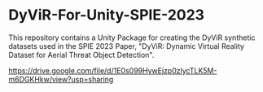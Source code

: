 # DyViR-For-Unity-SPIE-2023

This repository contains a Unity Package for creating the DyViR synthetic datasets used in the SPIE 2023 Paper, "DyViR: Dynamic Virtual Reality Dataset for
Aerial Threat Object Detection".

https://drive.google.com/file/d/1E0s099HywEjzp0zlycTLK5M-m6DGKHkw/view?usp=sharing
